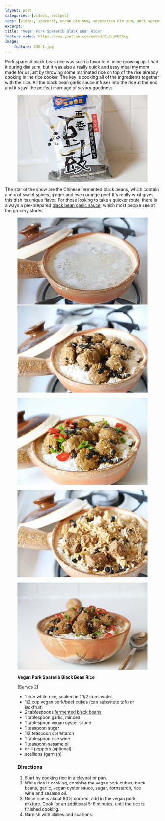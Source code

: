 ```yaml
---
layout: post
categories: [videos, recipes]
tags: [videos, sparerib, vegan dim sum, vegetarian dim sum, pork sparerib rice, black bean rice, chinese pork sparerib, rice]
excerpt: 
title: "Vegan Pork Sparerib Black Bean Rice"
feature_video: https://www.youtube.com/embed/CLVcgVUCRxg
image:
    feature: 336-1.jpg
---
```


Pork sparerib black bean rice was such a favorite of mine growing up.  I had it during dim sum, but it was also a really quick and easy meal my mom made for us just by throwing some marinated rice on top of the rice already cooking in the rice cooker.  The key is cooking all of the ingredients together with the rice.  All the black bean garlic sauce infuses into the rice at the end and it's just the perfect marriage of savory goodness.

<figure>
    <img src="/images/336-2.jpg">
</figure>

The star of the show are the Chinese fermented black beans, which contain a mix of sweet spices, ginger and even orange peel.  It's really what gives this dish its unique flavor.  For those looking to take a quicker route, there is always a pre-prepared [black bean garlic sauce](http://amzn.to/2tNRLPa), which most people see at the grocery stores.

<figure class="half">
    <img src="/images/336-3.jpg">
    <img src="/images/336-4.jpg">
</figure> 

<figure>
    <img src="/images/336-1.jpg">
</figure>

<figure>
    <img src="/images/336-6.jpg">
</figure>

<figure>
    <img src="/images/336-5.jpg">
</figure>


<figure class="ingredients" markdown="1">

__Vegan Pork Sparerib Black Bean Rice__

(Serves 2)

- 1 cup white rice, soaked in 1 1/2 cups water
- 1/2 cup vegan pork/beef cubes (can substitute tofu or jackfruit)
- 2 tablespoons [fermented black beans](http://amzn.to/2vNujiy)
- 1 tablespoon garlic, minced
- 1 tablespoon vegan oyster sauce
- 1 teaspoon sugar
- 1/2 teaspoon cornstarch
- 1 tablespoon rice wine
- 1 teaspoon sesame oil
- chili peppers (optional)
- scallions (garnish)

</figure>

<figure class="directions" markdown="1">

### Directions

1. Start by cooking rice in a claypot or pan.
2. While rice is cooking, combine the vegan pork cubes, black beans, garlic, vegan oyster sauce, sugar, cornstarch, rice wine and sesame oil.
3. Once rice is about 80% cooked, add in the vegan pork mixture.  Cook for an additional 5-6 minutes, until the rice is finished cooking.
4. Garnish with chilies and scallions.

</figure>